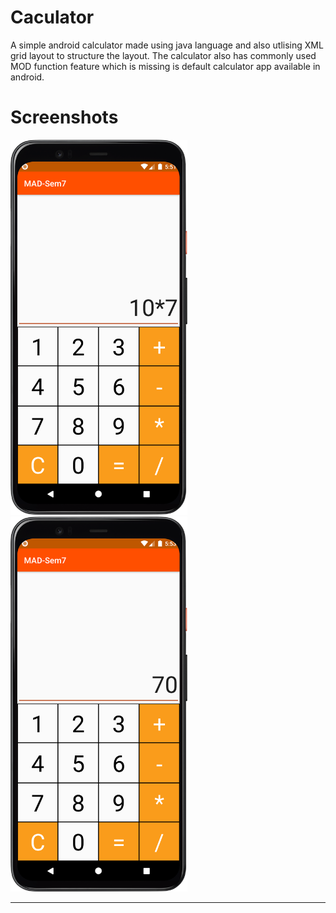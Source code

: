 # Caculator
 A simple android calculator made using java language and also utlising XML grid layout to structure the layout. The calculator also has commonly used MOD function feature which is missing is default calculator app available in android.

# Screenshots
<img src="screenshots/ss1.png" height="600" margin="20">          <img src="screenshots/ss2.png" height="600">

---